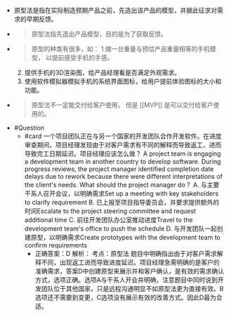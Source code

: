 - 原型法是指在实际制造预期产品之前，先造出该产品的模型，并据此征求对需求的早期反馈。
- > 原型法指先造出产品模型，目的是为了获取反馈。
- > 原型的种类有很多，如：
  1.做一台重量与预估产品重量相等的手机模型， 以提前感受手机的手感。
  2. 提供手机的3D渲染图，给产品经理看是否满足外观需求。
  3. 使用软件模拟器模拟手机的系统界面图标，给用户提前体验图标的大小和功能。
- > 原型法不一定能交付给客户使用， 但是 [[MVP]] 是可以交付给客户使用的。
- #Question
	- #card 一个项目团队正在与另一个国家的开发团队合作开发软件。在进度审查期间，项目经理发现由于对客户需求有不同的解释而导致返工，进而导致完工日期延迟。项目经理应该怎么做？
	  A project team is engaging a development team in another country to develop software. During progress reviews, the project manager identified completion date delays due to rework because there were different interpretations of the client's needs. What should the project manager do？
	  A. 与主要干系人召开会议，以明确需求Set up a meeting with key stakeholders to clarify requirement
	  B. 已上报至项目指导委员会，并要求提供额外的时间Escalate to the project steering committee and request additional time 
	  C. 前往开发团队办公室推动进度Travel to the development team's office to push the schedule
	  D. 与开发团队一起创建原型，以明确需求Create prototypes with the development team to confirm requirements
		- 正确答案：D
		  解析：
		  考点：原型法
		  题目中明确指出由于对客户需求解释不同，出现返工进而导致进度延迟。项目经理急需明确的是客户的准确需求，答案D中创建原型来展示并和客户确认，是有效的需求确认方式，选项正确。选项A与干系人开会并明确，注意题目中同时说到开发团队位于其他国家，只是远程沟通明显不如原型法更为直接有效。B选项还不需要到变更，C选项没有展示有效的改善方式。因此D最为合适。